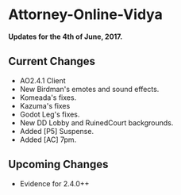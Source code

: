 # Attorney-Online-Vidya
__Updates for the 4th of June, 2017.__

## Current Changes
* AO2.4.1 Client
* New Birdman's emotes and sound effects.
* Komeada's fixes.  
* Kazuma's fixes  
* Godot Leg's fixes.
* New DD Lobby and RuinedCourt backgrounds.
* Added [P5] Suspense.
* Added [AC] 7pm.

## Upcoming Changes
* Evidence for 2.4.0++
